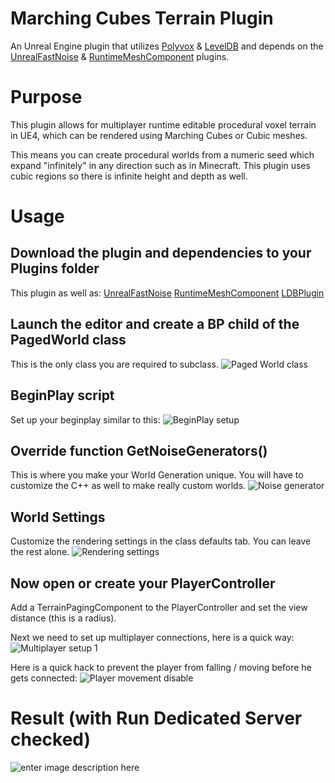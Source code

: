 # Marching Cubes Terrain Plugin

An Unreal Engine plugin that utilizes [Polyvox](http://www.volumesoffun.com/polyvox-about/) & [LevelDB](https://github.com/google/leveldb) and depends on the [UnrealFastNoise](https://github.com/midgen/UnrealFastNoise) & [RuntimeMeshComponent](https://github.com/Koderz/RuntimeMeshComponent) plugins.

# Purpose

This plugin allows for multiplayer runtime editable procedural voxel terrain in UE4, which can be rendered using Marching Cubes or Cubic meshes.

This means you can create procedural worlds from a numeric seed which expand "infinitely" in any direction such as in Minecraft. This plugin uses cubic regions so there is infinite height and depth as well.

# Usage
## Download the plugin and dependencies to your Plugins folder
This plugin as well as:
[UnrealFastNoise](https://github.com/midgen/UnrealFastNoise)
[RuntimeMeshComponent](https://github.com/Koderz/RuntimeMeshComponent)
[LDBPlugin](https://github.com/bradyrussell/ldbplugin)

## Launch the editor and create a BP child of the PagedWorld class

This is the only class you are required to subclass.
![Paged World class](https://i.imgur.com/sKuTwON.png)

## BeginPlay script

Set up your beginplay similar to this:
![BeginPlay setup](https://i.imgur.com/0lU5wt7.png)

## Override function GetNoiseGenerators()

This is where you make your World Generation unique. You will have to customize the C++ as well to make really custom worlds.
![Noise generator](https://i.imgur.com/4EO9eAu.png)

## World Settings

Customize the rendering settings in the class defaults tab. You can leave the rest alone.
![Rendering settings](https://i.imgur.com/UXhmUkw.png)

## Now open or create your PlayerController
Add a TerrainPagingComponent to the PlayerController and set the view distance (this is a radius).

Next we need to set up multiplayer connections, here is a quick way:
![Multiplayer setup 1](https://i.imgur.com/1a5kqx3.png)

Here is a quick hack to prevent the player from falling / moving before he gets connected:
![Player movement disable](https://i.imgur.com/cpAyGxa.png)

# Result (with Run Dedicated Server checked)
![enter image description here](https://i.imgur.com/3cnfBxo.png)
